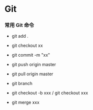 # Git

### 常用 Git 命令

- git add .

- git checkout xx

- git commit -m "xx"

- git push origin master

- git pull origin master

- git branch

- git checkout -b xxx / git checkout xxx

- git merge xxx